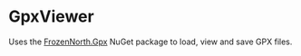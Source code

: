 # GpxViewer

Uses the [FrozenNorth.Gpx](https://www.nuget.org/packages/FrozenNorth.Gpx/) NuGet package to load, view and save GPX files.